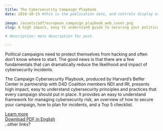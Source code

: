 ```yaml
---
title: The Cybersecurity Campaign Playbook
date: 2018-10-15 #this is the publication date, and controls display order.
 
image: /assets/pdf/european_campaign_playbook_web_cover.png 
slug: A high impact, easy to understand guide to securing your political campaign.

# description: meta description for post.

---
```


Political campaigns need to protect themselves from hacking and often don’t know where to start. The good news is that there are a few fundamentals that can dramatically reduce the likelihood and impact of cybersecurity incidents.

The Campaign Cybersecurity Playbook, produced by Harvard’s Belfer Center in partnership with D4D Coalition members NDI and IRI, presents high impact, easy to understand cybersecurity principles and practices that every campaign should put in place. It provides an easy to understand framework for managing cybersecurity risk, an overview of how to secure your campaign, how to plan for incidents, and a Top 5 checklist.

[Learn more][linkMore]  
[Download PDF in English][linkEn]  
..other links?


[linkMore]: https://www.ndi.org/publications/cybersecurity-campaign-playbook-global-edition
[linkEn]: /assets/pdf/european_campaign_playbook_web.pdf





